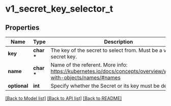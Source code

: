 # v1_secret_key_selector_t

## Properties
Name | Type | Description | Notes
------------ | ------------- | ------------- | -------------
**key** | **char \*** | The key of the secret to select from.  Must be a valid secret key. | 
**name** | **char \*** | Name of the referent. More info: https://kubernetes.io/docs/concepts/overview/working-with-objects/names/#names | [optional] 
**optional** | **int** | Specify whether the Secret or its key must be defined | [optional] 

[[Back to Model list]](../README.md#documentation-for-models) [[Back to API list]](../README.md#documentation-for-api-endpoints) [[Back to README]](../README.md)


